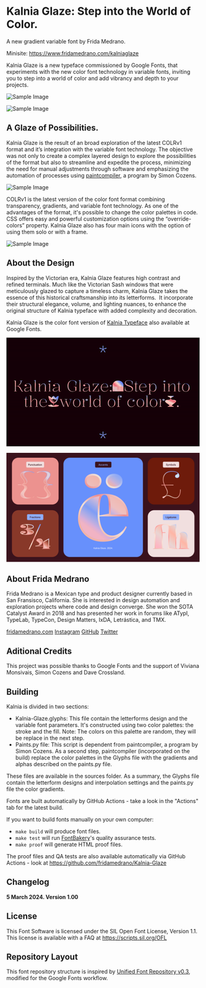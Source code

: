 # Kalnia Glaze: Step into the World of Color.

A new gradient variable font by Frida Medrano.

Minisite: https://www.fridamedrano.com/kalniaglaze

<!-- [![][Fontbakery]](https://fridamedrano.github.io/Kalnia-Typeface/fontbakery/fontbakery-report.html)
[![][Universal]](https://fridamedrano.github.io/Kalnia-Typeface/fontbakery/fontbakery-report.html)
[![][GF Profile]](https://fridamedrano.github.io/Kalnia-Typeface/fontbakery/fontbakery-report.html)
[![][Outline Correctness]](https://fridamedrano.github.io/Kalnia-Typeface/fontbakery/fontbakery-report.html)
[![][Shaping]](https://fridamedrano.github.io/Kalnia-Typeface/fontbakery/fontbakery-report.html)-->

[Fontbakery]: https://img.shields.io/endpoint?url=https%3A%2F%2Fraw.githubusercontent.com%2Ffridamedrano%2FKalnia-Typeface%2Fgh-pages%2Fbadges%2Foverall.json
[GF Profile]: https://img.shields.io/endpoint?url=https%3A%2F%2Fraw.githubusercontent.com%2Ffridamedrano%2FKalnia-Typeface%2Fgh-pages%2Fbadges%2FGoogleFonts.json
[Outline Correctness]: https://img.shields.io/endpoint?url=https%3A%2F%2Fraw.githubusercontent.com%2Ffridamedrano%2FKalnia-Typeface%2Fgh-pages%2Fbadges%2FOutlineCorrectnessChecks.json
[Shaping]: https://img.shields.io/endpoint?url=https%3A%2F%2Fraw.githubusercontent.com%2Ffridamedrano%2FKalnia-Typeface%2Fgh-pages%2Fbadges%2FShapingChecks.json
[Universal]: https://img.shields.io/endpoint?url=https%3A%2F%2Fraw.githubusercontent.com%2Ffridamedrano%2FKalnia-Typeface%2Fgh-pages%2Fbadges%2FUniversal.json

Kalnia Glaze is a new typeface commissioned by Google Fonts, that experiments with the new color font technology in variable fonts, inviting you to step into a world of color and add vibrancy and depth to your projects.

![Sample Image](documentation/Kalnia-Glaze-FridaMedrano-Cover-01.gif)

![Sample Image](documentation/Kalnia-Glaze-FridaMedrano-Icons-04.gif)


## A Glaze of Possibilities.

Kalnia Glaze is the result of an broad exploration of the latest COLRv1 format and it’s integration with the variable font technology. The objective was not only to create a complex layered design to explore the possibilities of the format but also to streamline and expedite the process, minimizing the need for manual adjustments through software and emphasizing the automation of processes using [paintcompiler](https://github.com/simoncozens/paintcompiler), a program by Simon Cozens.

![Sample Image](documentation/Kalnia-Glaze-FridaMedrano-Cards-02.gif)

COLRv1 is the latest version of the color font format combining transparency, gradients, and variable font technology. As one of the advantages of the format, it's possible to change the color palettes in code. CSS offers easy and powerful customization options using the “override-colors” property. Kalnia Glaze also has four main icons with the option of using them solo or with a frame. 

![Sample Image](documentation/Kalnia-Glaze-FridaMedrano-Cards-03.gif)


## About the Design

Inspired by the Victorian era, Kalnia Glaze features high contrast and refined terminals. Much like the Victorian Sash windows that were meticulously glazed to capture a timeless charm, Kalnia Glaze takes the essence of this historical craftsmanship into its letterforms.  It incorporate their structural elegance, volume, and lighting nuances, to enhance the original structure of  Kalnia typeface with added complexity and decoration.

Kalnia Glaze is the color font version of [Kalnia Typeface](https://fonts.google.com/specimen/Kalnia) also available at Google Fonts.


![Sample Image](documentation/Kalnia-Glaze-FridaMedrano-Quote-05.gif)

![Sample Image](documentation/Kalnia-Glaze-Statics-Small/Kalnia-Glaze-FridaMedrano-Design-06.png)


## About Frida Medrano

Frida Medrano is a Mexican type and product designer currently based in San Fransisco, California. She is interested in design automation and exploration projects where code and design converge. She won the SOTA Catalyst Award in 2018 and has presented her work in forums like ATypI, TypeLab, TypeCon, Design Matters, IxDA, Letrástica, and TMX.

[fridamedrano.com](http://www.fridamedrano.com)
[Instagram](https://www.instagram.com/fridaemg) [GitHub](https://github.com/fridamedrano) [Twitter](https://twitter.com/fridaemg)

## Aditional Credits

This project was possible thanks to Google Fonts and the support of Viviana Monsivais, Simon Cozens and Dave Crossland.

## Building

Kalnia is divided in two sections:
- Kalnia-Glaze.glyphs: This file contain the letterforms design and the variable font parameters. It's constructed using two color palettes: the stroke and the fill. Note: The colors on this palette are random, they will be replace in the next step.
- Paints.py file: This script is dependent from paintcompiler, a program by Simon Cozens. As a second step, paintcompiler (incorporated on the build) replace the color palettes in the Glyphs file with the gradients and alphas described on the paints.py file.

These files are available in the sources folder.
As a summary, the Glyphs file contain the letterform designs and interpolation settings and the paints.py file the color gradients.

Fonts are built automatically by GitHub Actions - take a look in the "Actions" tab for the latest build.


If you want to build fonts manually on your own computer:

* `make build` will produce font files.
* `make test` will run [FontBakery](https://github.com/googlefonts/fontbakery)'s quality assurance tests.
* `make proof` will generate HTML proof files.

The proof files and QA tests are also available automatically via GitHub Actions - look at https://github.com/fridamedrano/Kalnia-Glaze


## Changelog

**5 March 2024. Version 1.00**

## License

This Font Software is licensed under the SIL Open Font License, Version 1.1.
This license is available with a FAQ at
https://scripts.sil.org/OFL

## Repository Layout

This font repository structure is inspired by [Unified Font Repository v0.3](https://github.com/unified-font-repository/Unified-Font-Repository), modified for the Google Fonts workflow.
